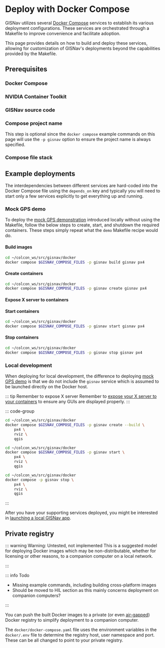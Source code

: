 # Deploy with Docker Compose

GISNav utilizes several [Docker Compose](/glossary#docker-compose) services to establish its various deployment configurations. These services are orchestrated through a Makefile to improve convenience and facilitate adoption.

This page provides details on how to build and deploy these services, allowing for customization of GISNav's deployments beyond the capabilities provided by the Makefile.

## Prerequisites

### Docker Compose

<!--@include: ./shared/docker-compose-required.md-->

### NVIDIA Container Toolkit <Badge type="info" text="Optional"/>

<!--@include: ./shared/nvidia-container-toolkit-required.md-->

### GISNav source code

<!--@include: ./shared/create-colcon-workspace.md-->

<!--@include: ./shared/clone-to-colcon-workspace.md-->

### Compose project name <Badge type="info" text="Optional"/>

<!--@include: ./shared/compose-project-name.md-->

This step is optional since the `docker compose` example commands on this page will use the `-p gisnav` option to ensure the project name is always specified.

### Compose file stack

<!--@include: ./shared/export-compose-files.md-->


## Example deployments

The interdependencies between different services are hard-coded into the Docker Compose file using the `depends_on` key and typically you will need to start only a few services explicitly to get everything up and running.

### Mock GPS demo

To deploy the [mock GPS demonstration](/README) introduced locally without using the Makefile, follow the below steps to create, start, and shutdown the required containers. These steps simply repeat what the `demo` Makefile recipe would do.

#### Build images

```bash
cd ~/colcon_ws/src/gisnav/docker
docker compose $GISNAV_COMPOSE_FILES -p gisnav build gisnav px4
```

#### Create containers

```bash
cd ~/colcon_ws/src/gisnav/docker
docker compose $GISNAV_COMPOSE_FILES -p gisnav create gisnav px4
```

#### Expose X server to containers

<!--@include: ./shared/expose-x-server.md-->

#### Start containers

```bash
cd ~/colcon_ws/src/gisnav/docker
docker compose $GISNAV_COMPOSE_FILES -p gisnav start gisnav px4
```

#### Stop containers

```bash
cd ~/colcon_ws/src/gisnav/docker
docker compose $GISNAV_COMPOSE_FILES -p gisnav stop gisnav px4
```


### Local development

When deploying for local development, the difference to deploying [mock GPS demo](#mock-gps-demo) is that we do not include the `gisnav` service which is assumed to be launched directly on the Docker host.

::: tip Remember to expose X server
Remember to [expose your X server to your containers](#expose-x-server-to-containers) to ensure any GUIs are displayed properly.
:::

::: code-group

```bash [Build images and create containers]
cd ~/colcon_ws/src/gisnav/docker
docker compose $GISNAV_COMPOSE_FILES -p gisnav create --build \
    px4 \
    rviz \
    qgis

```

```bash [Start containers]
cd ~/colcon_ws/src/gisnav/docker
docker compose $GISNAV_COMPOSE_FILES -p gisnav start \
    px4 \
    rviz \
    qgis

```

```bash [Stop containers]
cd ~/colcon_ws/src/gisnav/docker
docker compose -p gisnav stop \
    px4 \
    rviz \
    qgis
```

:::

After you have your supporting services deployed, you might be interested in [launching a local GISNav app](/deploy-for-development#deploy-via-ros-launch-system).


## Private registry

::: warning Warning: Untested, not implemented
This is a suggested model for deploying Docker images which may be non-distributable, whether for licensing or other reasons, to a companion computer on a local network.

:::

::: info Todo
- Missing example commands, including building cross-platform images
- Should be moved to HIL section as this mainly concerns deployment on companion computers?

:::

You can push the built Docker images to a private (or even [air-gapped](https://distribution.github.io/distribution/#considerations-for-air-gapped-registries)) Docker registry to simplify deployment to a companion computer.

The `docker/docker-compose.yaml` file uses the environment variables in the `docker/.env` file to determine the registry host, user namespace and port. These can be all changed to point to your private registry.

